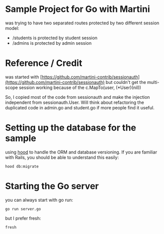 Sample Project for Go with Martini
====================================

was trying to have two separated routes protected by two different session model:

* /students is protected by student session
* /admins is protected by admin session


Reference / Credit
======================

was started with [https://github.com/martini-contrib/sessionauth](https://github.com/martini-contrib/sessionauth)
but couldn't get the multi-scope session working because of the c.MapTo(user, (*User)(nil))

So, I copied most of the code from sessionauth and make the injection independent from sessionauth.User.
Will think about refactoring the duplicated code in admin.go and student.go if more people find it useful.


Setting up the database for the sample
======================

using [hood](https://github.com/eaigner/hood) to handle the ORM and database versioning.
If you are familiar with Rails, you should be able to understand this easily:

    hood db:migrate


Starting the Go server
======================

you can always start with go run:

    go run server.go

but I prefer fresh:

    fresh
